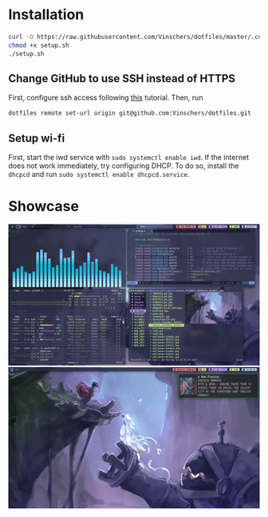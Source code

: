 # Installation

```sh
curl -O https://raw.githubusercontent.com/Vinschers/dotfiles/master/.config/setup/setup.sh
chmod +x setup.sh
./setup.sh
```

## Change GitHub to use SSH instead of HTTPS
First, configure ssh access following [this](https://docs.github.com/en/authentication/connecting-to-github-with-ssh/generating-a-new-ssh-key-and-adding-it-to-the-ssh-agent) tutorial. Then, run

```sh
dotfiles remote set-url origin git@github.com:Vinschers/dotfiles.git
```

## Setup wi-fi
First, start the iwd service with `sudo systemctl enable iwd`. If the internet does not work immediately, try configuring DHCP. To do so, install the `dhcpcd` and run `sudo systemctl enable dhcpcd.service`.


# Showcase
![](/.local/share/assets/picture1.png)
![](/.local/share/assets/picture2.png)
